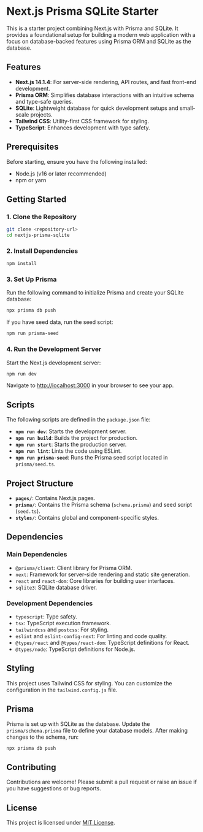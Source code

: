 # Next.js Prisma SQLite Starter

This is a starter project combining Next.js with Prisma and SQLite. It provides a foundational setup for building a modern web application with a focus on database-backed features using Prisma ORM and SQLite as the database.

## Features

- **Next.js 14.1.4**: For server-side rendering, API routes, and fast front-end development.
- **Prisma ORM**: Simplifies database interactions with an intuitive schema and type-safe queries.
- **SQLite**: Lightweight database for quick development setups and small-scale projects.
- **Tailwind CSS**: Utility-first CSS framework for styling.
- **TypeScript**: Enhances development with type safety.

## Prerequisites

Before starting, ensure you have the following installed:

- Node.js (v16 or later recommended)
- npm or yarn

## Getting Started

### 1. Clone the Repository
```bash
git clone <repository-url>
cd nextjs-prisma-sqlite
```

### 2. Install Dependencies
```bash
npm install
```

### 3. Set Up Prisma
Run the following command to initialize Prisma and create your SQLite database:
```bash
npx prisma db push
```

If you have seed data, run the seed script:
```bash
npm run prisma-seed
```

### 4. Run the Development Server
Start the Next.js development server:
```bash
npm run dev
```

Navigate to [http://localhost:3000](http://localhost:3000) in your browser to see your app.

## Scripts

The following scripts are defined in the `package.json` file:

- **`npm run dev`**: Starts the development server.
- **`npm run build`**: Builds the project for production.
- **`npm run start`**: Starts the production server.
- **`npm run lint`**: Lints the code using ESLint.
- **`npm run prisma-seed`**: Runs the Prisma seed script located in `prisma/seed.ts`.

## Project Structure

- **`pages/`**: Contains Next.js pages.
- **`prisma/`**: Contains the Prisma schema (`schema.prisma`) and seed script (`seed.ts`).
- **`styles/`**: Contains global and component-specific styles.

## Dependencies

### Main Dependencies

- `@prisma/client`: Client library for Prisma ORM.
- `next`: Framework for server-side rendering and static site generation.
- `react` and `react-dom`: Core libraries for building user interfaces.
- `sqlite3`: SQLite database driver.

### Development Dependencies

- `typescript`: Type safety.
- `tsx`: TypeScript execution framework.
- `tailwindcss` and `postcss`: For styling.
- `eslint` and `eslint-config-next`: For linting and code quality.
- `@types/react` and `@types/react-dom`: TypeScript definitions for React.
- `@types/node`: TypeScript definitions for Node.js.

## Styling

This project uses Tailwind CSS for styling. You can customize the configuration in the `tailwind.config.js` file.

## Prisma

Prisma is set up with SQLite as the database. Update the `prisma/schema.prisma` file to define your database models. After making changes to the schema, run:

```bash
npx prisma db push
```

## Contributing

Contributions are welcome! Please submit a pull request or raise an issue if you have suggestions or bug reports.

## License

This project is licensed under [MIT License](LICENSE).

